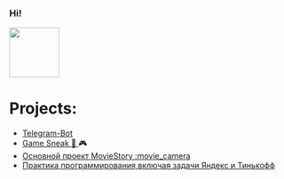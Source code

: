 ### Hi!

<img src="https://user-images.githubusercontent.com/79209117/192524718-040f8696-1733-4d19-8163-deeace8ecc2d.gif" width="90">

# **Projects:**
* [Telegram-Bot](https://github.com/AnastasiyaIlkevich/Bot)
* [Game Sneak :snake: ](https://github.com/AnastasiyaIlkevich/SnakeGame)  :video_game:
* [Основной проект MovieStory :movie_camera](https://github.com/AnastasiyaIlkevich/movieStore)
* [Практика программирования,включая задачи Яндекс и Тинькофф](https://github.com/AnastasiyaIlkevich/MyTrainingGround)

<img src="https://komarev.com/ghpvc/?username=DariaSmit&style=flat-square&color=blue" alt=""/>
